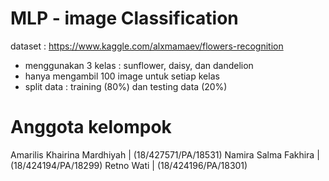# MLP - image Classification

dataset : https://www.kaggle.com/alxmamaev/flowers-recognition
- menggunakan 3 kelas : sunflower, daisy, dan dandelion
- hanya mengambil 100 image untuk setiap kelas
- split data : training (80%) dan testing data (20%)

# Anggota kelompok

Amarilis Khairina Mardhiyah	| (18/427571/PA/18531)
Namira Salma Fakhira | (18/424194/PA/18299)
Retno Wati | (18/424196/PA/18301)
